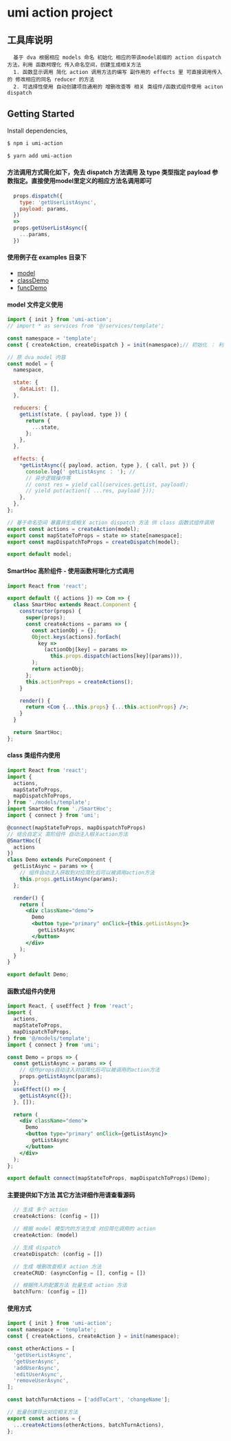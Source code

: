 # umi action project


## 工具库说明

```
  基于 dva 根据相应 models 命名 初始化 相应的带该model前缀的 action dispatch 方法，利用 函数柯理化 传入命名空间，创建生成相关方法
  1. 函数显示调用 简化 action 调用方法的编写 副作用的 effects 里 可直接调用传入的 修改相应的同名 reducer 的方法
  2. 可选择性使用 自动创建项目通用的 增删改查等 相关 类组件/函数式组件使用 aciton dispatch
```

## Getting Started

Install dependencies,

```bash
$ npm i umi-action

$ yarn add umi-action
```


#### 方法调用方式简化如下，免去 dispatch 方法调用 及 type 类型指定 payload 参数指定。直接使用model里定义的相应方法名调用即可

```js
  props.dispatch({
    type: 'getUserListAsync',
    payload: params,
  }) 
  => 
  props.getUserListAsync({
    ...params,
  }) 
```


#### 使用例子在 examples 目录下 
  * [model](https://github.com/zuniversal/umi-action/blob/master/examples/model/template.js)
  * [classDemo](https://github.com/zuniversal/umi-action/blob/master/examples/model/classDemo.js)
  * [funcDemo](https://github.com/zuniversal/umi-action/blob/master/examples/model/funcDemo.js)

  
#### model 文件定义使用

```js
import { init } from 'umi-action';
// import * as services from '@/services/template';

const namespace = 'template';
const { createAction, createDispatch } = init(namespace);// 初始化 ： 利用 函数柯理化 传入命名空间，创建生成相关方法

// 原 dva model 内容
const model = {
  namespace,

  state: {
    dataList: [],
  },

  reducers: {
    getList(state, { payload, type }) {
      return {
        ...state,
      };
    },
  },

  effects: {
    *getListAsync({ payload, action, type }, { call, put }) {
      console.log(' getListAsync ： '); //
      // 异步逻辑操作等
      // const res = yield call(services.getList, payload);
      // yield put(action({ ...res, payload }));
    },
  },
};

// 基于命名空间 暴露并生成相关 action dispatch 方法 供 class 函数式组件调用
export const actions = createAction(model);
export const mapStateToProps = state => state[namespace];
export const mapDispatchToProps = createDispatch(model);

export default model;
```


#### SmartHoc 高阶组件 - 使用函数柯理化方式调用

```jsx
import React from 'react';

export default ({ actions }) => Com => {
  class SmartHoc extends React.Component {
    constructor(props) {
      super(props);
      const createActions = params => {
        const actionObj = {};
        Object.keys(actions).forEach(
          key =>
            (actionObj[key] = params =>
              this.props.dispatch(actions[key](params))),
        );
        return actionObj;
      };
      this.actionProps = createActions();
    }

    render() {
      return <Com {...this.props} {...this.actionProps} />;
    }
  }

  return SmartHoc;
};
```


#### class 类组件内使用

```jsx
import React from 'react';
import {
  actions,
  mapStateToProps,
  mapDispatchToProps,
} from './models/template';
import SmartHoc from './SmartHoc';
import { connect } from 'umi';

@connect(mapStateToProps, mapDispatchToProps)
// 结合自定义 高阶组件 自动注入相关action方法
@SmartHoc({
  actions
})
class Demo extends PureComponent {
  getListAsync = params => {
    // 组件自动注入获取到对应简化后可以被调用action方法
    this.props.getListAsync(params);
  };

  render() {
    return (
      <div className="demo">
        Demo
        <button type="primary" onClick={this.getListAsync}>
          getListAsync
        </button>
      </div>
    );
  }
}

export default Demo;
```


#### 函数式组件内使用

```jsx
import React, { useEffect } from 'react';
import {
  actions,
  mapStateToProps,
  mapDispatchToProps,
} from '@/models/template';
import { connect } from 'umi';

const Demo = props => {
  const getListAsync = params => {
    // 组件props自动注入对应简化后可以被调用的action方法
    props.getListAsync(params);
  };
  useEffect(() => {
    getListAsync({});
  }, []);

  return (
    <div className="demo">
      Demo
      <button type="primary" onClick={getListAsync}>
        getListAsync
      </button>
    </div>
  );
};

export default connect(mapStateToProps, mapDispatchToProps)(Demo);
```


#### 主要提供如下方法 其它方法详细作用请查看源码

```js
  // 生成 多个 action
  createActions: (config = [])

  // 根据 model 模型内的方法生成 对应简化调用的 action
  createAction: (model)

  // 生成 dispatch
  createDispatch: (config = [])

  // 生成 增删改查相关 action 方法
  createCRUD: (asyncConfig = [], config = []) 

  // 根据传入的配置方法 批量生成 action 方法
  batchTurn: (config = []) 
```


#### 使用方式

```js
import { init } from 'umi-action';
const namespace = 'template';
const { createActions, createAction } = init(namespace);

const otherActions = [
  'getUserListAsync',
  'getUserAsync',
  'addUserAsync',
  'editUserAsync',
  'removeUserAsync',
];

const batchTurnActions = ['addToCart', 'changeName'];

// 批量创建导出对应相关方法
export const actions = {
  ...createActions(otherActions, batchTurnActions),
};
```